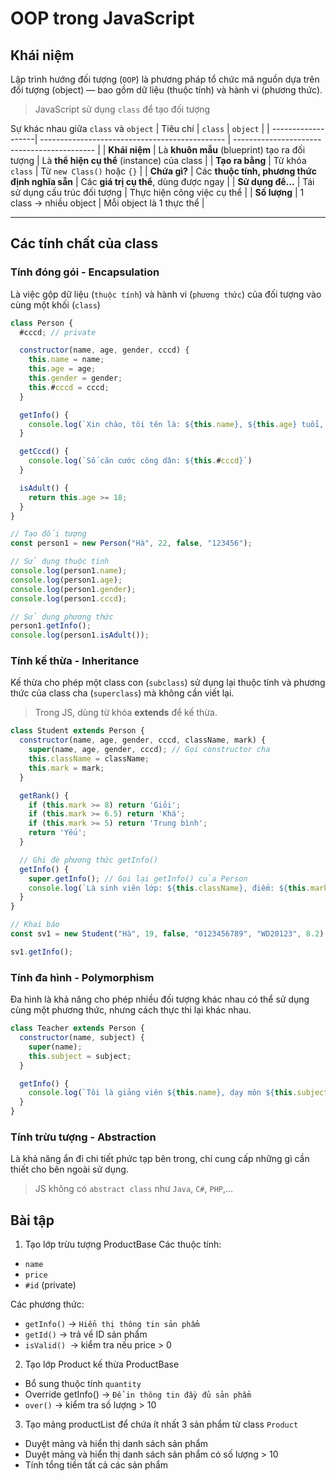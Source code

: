 # OOP trong JavaScript

## Khái niệm
Lập trình hướng đối tượng (`OOP`) là phương pháp tổ chức mã nguồn dựa trên đối tượng (object) — bao gồm dữ liệu (thuộc tính) và hành vi (phương thức).
> JavaScript sử dụng `class` để tạo đối tượng

Sự khác nhau giữa `class` và `object`
| Tiêu chí           | `class`                                        | `object`                                    |
| -------------------| ---------------------------------------------- | ------------------------------------------- |
|  **Khái niệm**     | Là **khuôn mẫu** (blueprint) tạo ra đối tượng  | Là **thể hiện cụ thể** (instance) của class |
|  **Tạo ra bằng**   | Từ khóa `class`                                | Từ `new Class()` hoặc `{}`                  |
|  **Chứa gì?**      | Các **thuộc tính, phương thức định nghĩa sẵn** | Các **giá trị cụ thể**, dùng được ngay      |
|  **Sử dụng để...** | Tái sử dụng cấu trúc đối tượng                 | Thực hiện công việc cụ thể                  |
|  **Số lượng**      | 1 class → nhiều object                         | Mỗi object là 1 thực thể                    |

---
## Các tính chất của class

### Tính đóng gói - Encapsulation
Là việc gộp dữ liệu (`thuộc tính`) và hành vi (`phương thức`) của đối tượng vào cùng một khối (`class`)

```js
class Person {
  #cccd; // private

  constructor(name, age, gender, cccd) {
    this.name = name;
    this.age = age;
    this.gender = gender;
    this.#cccd = cccd;
  }

  getInfo() {
    console.log(`Xin chào, tôi tên là: ${this.name}, ${this.age} tuổi, giới tính: ${this.gender ? 'Nam' : 'Nữ'}.`);
  }

  getCccd() {
    console.log(`Số căn cước công dân: ${this.#cccd}`)
  }

  isAdult() {
    return this.age >= 18;
  }
}

// Tạo đối tượng
const person1 = new Person("Hà", 22, false, "123456");

// Sử dụng thuộc tính
console.log(person1.name);
console.log(person1.age);
console.log(person1.gender);
console.log(person1.cccd);

// Sử dụng phương thức
person1.getInfo(); 
console.log(person1.isAdult());
```

### Tính kế thừa - Inheritance
Kế thừa cho phép một class con (`subclass`) sử dụng lại thuộc tính và phương thức của class cha (`superclass`) mà không cần viết lại.
> Trong JS, dùng từ khóa **extends** để kế thừa.

```js
class Student extends Person {
  constructor(name, age, gender, cccd, className, mark) {
    super(name, age, gender, cccd); // Gọi constructor cha
    this.className = className;
    this.mark = mark;
  }

  getRank() {
    if (this.mark >= 8) return 'Giỏi';
    if (this.mark >= 6.5) return 'Khá';
    if (this.mark >= 5) return 'Trung bình';
    return 'Yếu';
  }

  // Ghi đè phương thức getInfo()
  getInfo() {
    super.getInfo(); // Gọi lại getInfo() của Person
    console.log(`Là sinh viên lớp: ${this.className}, điểm: ${this.mark}, xếp loại: ${this.getRank()}`);
  }
}

// Khai báo
const sv1 = new Student("Hà", 19, false, "0123456789", "WD20123", 8.2);

sv1.getInfo();
```

### Tính đa hình - Polymorphism
Đa hình là khả năng cho phép nhiều đối tượng khác nhau có thể sử dụng cùng một phương thức, nhưng cách thực thi lại khác nhau.

```js
class Teacher extends Person {
  constructor(name, subject) {
    super(name);
    this.subject = subject;
  }

  getInfo() {
    console.log(`Tôi là giảng viên ${this.name}, dạy môn ${this.subject}`);
  }
}
```

### Tính trừu tượng - Abstraction
Là khả năng ẩn đi chi tiết phức tạp bên trong, chỉ cung cấp những gì cần thiết cho bên ngoài sử dụng.
> JS không có `abstract class` như `Java`, `C#`, `PHP`,...

## Bài tập
1. Tạo lớp trừu tượng ProductBase
Các thuộc tính:
- `name`
- `price`
- `#id` (private)

Các phương thức:
- `getInfo()` → `Hiển thị thông tin sản phẩm`
- `getId()` → trả về ID sản phẩm
- `isValid() `→ kiểm tra nếu price > 0

2. Tạo lớp Product kế thừa ProductBase
- Bổ sung thuộc tính `quantity`
- Override getInfo() → `Để in thông tin đầy đủ sản phẩm`
- `over()` → kiểm tra số lượng > 10

3. Tạo mảng productList để chứa ít nhất 3 sản phẩm từ class `Product`
- Duyệt mảng và hiển thị danh sách sản phẩm
- Duyệt mảng và hiển thị danh sách sản phẩm có số lượng > 10
- Tính tổng tiền tất cả các sản phẩm